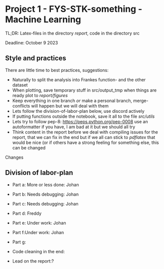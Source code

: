 # Project 1 - FYS-STK-something - Machine Learning

TL;DR: Latex-files in the directory _report_, code in the directory src

Deadline: October 9 2023

## Style and practices

There are little time to best practices, suggestions:

* Naturally to split the analysis into Frankes function- and the other dataset
* When plotting, save temporary stuff in src/output_tmp when things are ready plot to _report/figures_
* Keep everything in one branch _or_ make a personal branch, merge-conflicts will happen but we will deal with them
* Lets follow the division-of-labor-plan below, use discord actively
* If putting functions outside the notebook, save it all to the file _src/utils_
* Lets try to follow pep-8: https://peps.python.org/pep-0008 use an autoformatter if you have, I am bad at it but we should all try
* Think content in the report before we deal with compiling issues for the report, that we can fix in the end but if we all can stick to *pdflatex* that would be nice (or if others have a strong feeling for something else, this can be changed

Changes

## Division of labor-plan

* Part a: More or less done: Johan
* Part b: Needs debugging: Johan
* Part c: Needs debugging: Johan
* Part d: Freddy
* Part e: Under work: Johan
* Part f:Under work: Johan
* Part g:

* Code cleaning in the end: 
* Lead on the report:?
